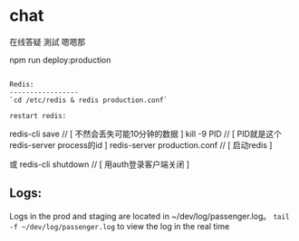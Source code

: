 # chat
在线答疑
測試
嗯嗯那

npm run deploy:production
```

Redis:
-----------------
`cd /etc/redis & redis production.conf`

restart redis:
```
  redis-cli save  // [ 不然会丢失可能10分钟的数据 ]
  kill -9 PID   // [ PID就是这个redis-server process的id ]
  redis-server production.conf  // [ 启动redis ]

  或 redis-cli shutdown  // [ 用auth登录客户端关闭 ]

Logs:
------------------
Logs in the prod and staging are located in ~/dev/log/passenger.log。 `tail -f ~/dev/log/passenger.log` to view the log in the real time

